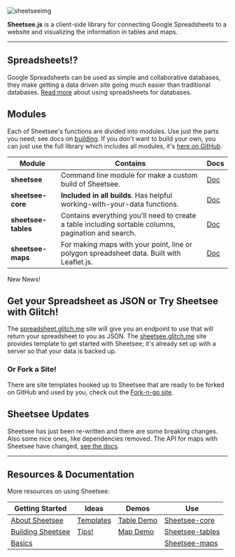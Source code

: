 ![sheetseeimg](img/next-sheetsee.png)

**Sheetsee.js** is a client-side library for connecting Google Spreadsheets to a website and visualizing the information in tables and maps.

<hr>

## Spreadsheets!?

Google Spreadsheets can be used as simple and collaborative databases, they make getting a data driven site going much easier than traditional databases. [Read more](./docs/basics.md) about using spreadsheets for databases.

## Modules

Each of Sheetsee's functions are divided into modules. Use just the parts you need; see docs on [building](./docs/building.md). If you don't want to build your own, you can just use the full library which includes all modules, it's [here on GitHub](http://www.github.com/jlord/sheetsee.js).

| Module              | Contains                                                                                            | Docs                         |
| ------------------- | --------------------------------------------------------------------------------------------------- | ---------------------------- |
| **sheetsee**   | Command line module for make a custom build of Sheetsee. | [Doc](./docs/building.md)   |
| **sheetsee-core**   | **Included in all builds**. Has helpful working-with-your-data functions.           | [Doc](./docs/sheetsee-core.md)   |
| **sheetsee-tables** | Contains everything you'll need to create a table including sortable columns, pagination and search.| [Doc](./docs/sheetsee-tables.md) |
| **sheetsee-maps**   | For making maps with your point, line or polygon spreadsheet data. Built with Leaflet.js.              | [Doc](./docs/sheetsee-maps.md)   |

<div class="new-news">New News!</div>

## Get your Spreadsheet as JSON or Try Sheetsee with Glitch!

The [spreadsheet.glitch.me](https://spreadsheet.glitch.me) site will give you an endpoint to use that will return your spreadsheet to you as JSON. The [sheetsee.glitch.me](https://sheetsee.glitch.me) site provides template to get started with Sheetsee; it's already set up with a server so that your data is backed up.

### Or Fork a Site!

There are site templates hooked up to Sheetsee that are ready to be forked on GitHub and used by you, check out the [Fork-n-go site](http://jlord.us/forkngo).

## Sheetsee Updates

Sheetsee has just been re-written and there are some breaking changes. Also some nice ones, like dependencies removed. The API for maps with Sheetsee have changed, [see the docs](https://github.com/jlord/sheetsee-maps#sheetseeloadmapoptions).

<hr>

## Resources & Documentation

More resources on using Sheetsee:

| Getting Started | Ideas | Demos | Use |
| --- | --- | --- | --- |
| [About Sheetsee](./docs/about.md) | [Templates](./docs/templates.md) | [Table Demo](./demos/demo-table.html) | [Sheetsee-core](./docs/sheetsee-core.md) |
| [Building Sheetsee](./docs/building.md) | [Tips!](./docs/tips.md) |  [Map Demo](./demos/demo-map.html) | [Sheetsee-tables](./docs/sheetsee-tables.md) |
| [Basics](./docs/basics.md) | | | [Sheetsee-maps](./docs/sheetsee-maps.md) |
